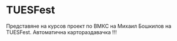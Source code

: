# TUESFest
Представяне на курсов проект по ВМКС на Михаил Бошкилов на TUESFest. Автоматична картораздавачка !!!
